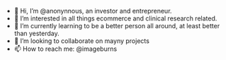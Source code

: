 - 👋 Hi, I’m @anonynnous, an investor and entrepreneur.
- 👀 I’m interested in all things ecommerce and clinical research related. 
- 🌱 I’m currently learning to be a better person all around, at least better than yesterday.
- 💞️ I’m looking to collaborate on mayny projects
- 📫 How to reach me: @imageburns

<!---
anonynnous/anonynnous is a ✨ special ✨ repository because its `README.md` (this file) appears on your GitHub profile.
You can click the Preview link to take a look at your changes.
--->
